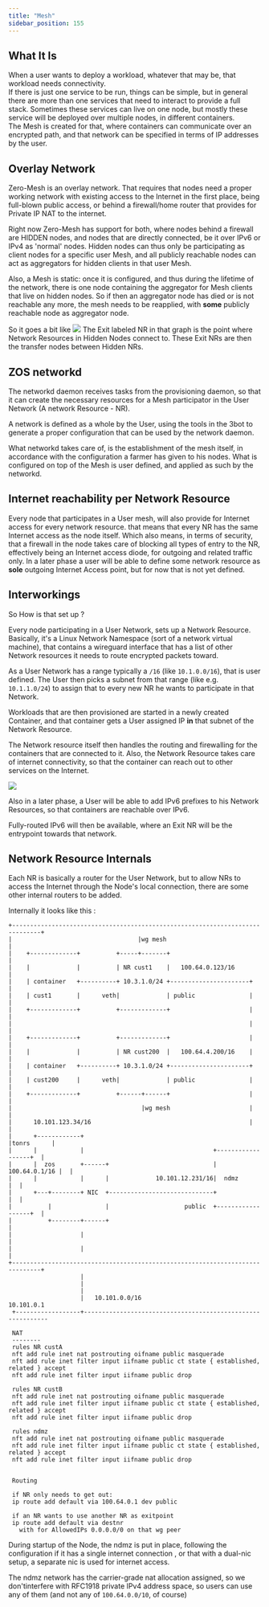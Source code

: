 ```yaml
---
title: "Mesh"
sidebar_position: 155
---
```




## What It Is

When a user wants to deploy a workload, whatever that may be, that workload needs connectivity.  
If there is just one service to be run, things can be simple, but in general there are more than one services that need to interact to provide a full stack. Sometimes these services can live on one node, but mostly these service will be deployed over multiple nodes, in different containers.  
The Mesh is created for that, where containers can communicate over an encrypted path, and that network can be specified in terms of IP addresses by the user.  

## Overlay Network

Zero-Mesh is an overlay network. That requires that nodes need a proper working network with existing access to the Internet in the first place, being full-blown public access, or behind a firewall/home router that provides for Private IP NAT to the internet.

Right now Zero-Mesh has support for both, where nodes behind a firewall are HIDDEN nodes, and nodes that are directly connected, be it over IPv6 or IPv4 as 'normal' nodes.
Hidden nodes can thus only be participating as client nodes for a specific user Mesh, and all publicly reachable nodes can act as aggregators for hidden clients in that user Mesh.

Also, a Mesh is static: once it is configured, and thus during the lifetime of the network, there is one node containing the aggregator for Mesh clients that live on hidden nodes. So if then an aggregator node has died or is not reachable any more, the mesh needs to be reapplied, with __some__ publicly reachable node as aggregator node.

So it goes a bit like ![](./img/HIDDEN-PUBLIC.png)
The Exit labeled NR in that graph is the point where Network Resources in Hidden Nodes connect to. These Exit NRs are then the transfer nodes between Hidden NRs.

## ZOS networkd

The networkd daemon receives tasks from the provisioning daemon, so that it can create the necessary resources for a Mesh participator in the User Network (A network Resource - NR).

A network is defined as a whole by the User, using the tools in the 3bot to generate a proper configuration that can be used by the network daemon.

What networkd takes care of, is the establishment of the mesh itself, in accordance with the configuration a farmer has given to his nodes. What is configured on top of the Mesh is user defined, and applied as such by the networkd.

## Internet reachability per Network Resource

Every node that participates in a User mesh, will also provide for Internet access for every network resource.
that means that every NR has the same Internet access as the node itself. Which also means, in terms of security, that a firewall in the node takes care of blocking all types of entry to the NR, effectively being an Internet access diode, for outgoing and related traffic only.
In a later phase a user will be able to define some network resource as __sole__ outgoing Internet Access point, but for now that is not yet defined.

## Interworkings

So How is that set up ?

Every node participating in a User Network, sets up a Network Resource.  
Basically, it's a Linux Network Namespace (sort of a network virtual machine), that contains a wireguard interface that has a list of other Network resources it needs to route encrypted packets toward.

As a User Network has a range typically a `/16` (like `10.1.0.0/16`), that is user defined. The User then picks a subnet from that range (like e.g. `10.1.1.0/24`) to assign that to every new NR he wants to participate in that Network.

Workloads that are then provisioned are started in a newly created Container, and that container gets a User assigned IP __in__ that subnet of the Network Resource.

The Network resource itself then handles the routing and firewalling for the containers that are connected to it. Also, the Network Resource takes care of internet connectivity, so that the container can reach out to other services on the Internet.

![](./img/NR_layout.png)

Also in a later phase, a User  will be able to add IPv6 prefixes to his Network Resources, so that containers are reachable over IPv6.

Fully-routed IPv6 will then be available, where an Exit NR will be the entrypoint towards that network.

## Network Resource Internals

Each NR is basically a router for the User Network, but to allow NRs to access the Internet through the Node's local connection, there are some other internal routers to be added.

Internally it looks like this :

```text
+------------------------------------------------------------------------------+
|                                   |wg mesh                                   |
|    +-------------+          +-----+-------+                                  |
|    |             |          | NR cust1    |   100.64.0.123/16                |
|    | container   +----------+ 10.3.1.0/24 +----------------------+           |
|    | cust1       |      veth|             | public               |           |
|    +-------------+          +-------------+                      |           |
|                                                                  |           |
|    +-------------+          +-------------+                      |           |
|    |             |          | NR cust200  |   100.64.4.200/16    |           |
|    | container   +----------+ 10.3.1.0/24 +----------------------+           |
|    | cust200     |      veth|             | public               |           |
|    +-------------+          +------+------+                      |           |
|                                    |wg mesh                      |           |
|      10.101.123.34/16                                            |           |
|      +------------+                                              |tonrs      |
|      |            |                                    +------------------+  |
|      |  zos       +------+                             |    100.64.0.1/16 |  |
|      |            |      |             10.101.12.231/16|  ndmz            |  |
|      +---+--------+ NIC  +-----------------------------+                  |  |
|          |               |                     public  +------------------+  |
|          +--------+------+                                                   |
|                   |                                                          |
|                   |                                                          |
+------------------------------------------------------------------------------+
                    |
                    |
                    |
                    |   10.101.0.0/16                                 10.101.0.1
 +------------------+------------------------------------------------------------

 NAT
 --------
 rules NR custA
 nft add rule inet nat postrouting oifname public masquerade
 nft add rule inet filter input iifname public ct state { established, related } accept
 nft add rule inet filter input iifname public drop

 rules NR custB
 nft add rule inet nat postrouting oifname public masquerade
 nft add rule inet filter input iifname public ct state { established, related } accept
 nft add rule inet filter input iifname public drop

 rules ndmz
 nft add rule inet nat postrouting oifname public masquerade
 nft add rule inet filter input iifname public ct state { established, related } accept
 nft add rule inet filter input iifname public drop


 Routing

 if NR only needs to get out:
 ip route add default via 100.64.0.1 dev public

 if an NR wants to use another NR as exitpoint
 ip route add default via destnr
   with for AllowedIPs 0.0.0.0/0 on that wg peer

```

During startup of the Node, the ndmz is put in place, following the configuration if it has a single internet connection , or that with a dual-nic setup, a separate nic is used for internet access.

The ndmz network has the carrier-grade nat allocation assigned, so we don'tinterfere with RFC1918 private IPv4 address space, so users can use any of them (and not any of `100.64.0.0/10`, of course)

